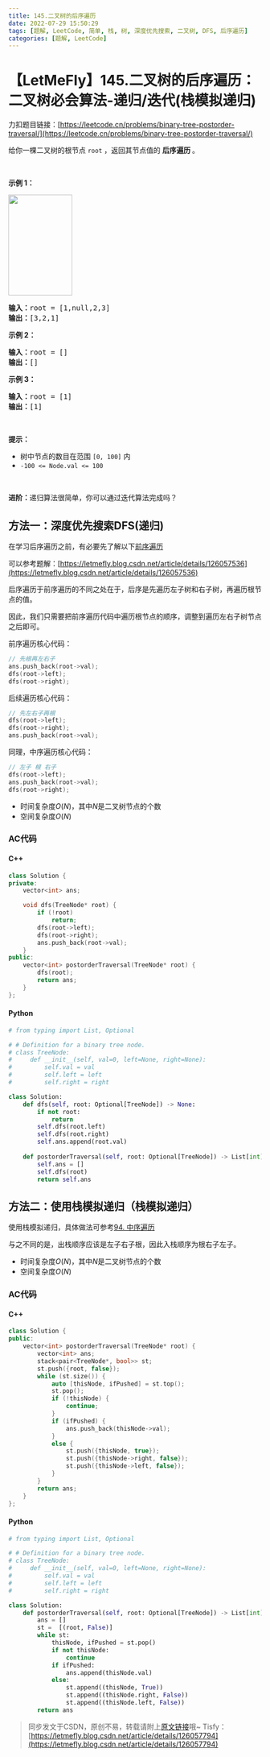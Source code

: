 ```yaml
---
title: 145.二叉树的后序遍历
date: 2022-07-29 15:50:29
tags: [题解, LeetCode, 简单, 栈, 树, 深度优先搜索, 二叉树, DFS, 后序遍历]
categories: [题解, LeetCode]
---
```


# 【LetMeFly】145.二叉树的后序遍历：二叉树必会算法-递归/迭代(栈模拟递归)

力扣题目链接：[https://leetcode.cn/problems/binary-tree-postorder-traversal/](https://leetcode.cn/problems/binary-tree-postorder-traversal/)

<p>给你一棵二叉树的根节点 <code>root</code> ，返回其节点值的 <strong>后序遍历 </strong>。</p>

<p>&nbsp;</p>

<p><strong>示例 1：</strong></p>
<img alt="" src="https://assets.leetcode.com/uploads/2020/08/28/pre1.jpg" style="width: 127px; height: 200px;" />
<pre>
<strong>输入：</strong>root = [1,null,2,3]
<strong>输出：</strong>[3,2,1]
</pre>

<p><strong>示例 2：</strong></p>

<pre>
<strong>输入：</strong>root = []
<strong>输出：</strong>[]
</pre>

<p><strong>示例 3：</strong></p>

<pre>
<strong>输入：</strong>root = [1]
<strong>输出：</strong>[1]
</pre>

<p>&nbsp;</p>

<p><strong>提示：</strong></p>

<ul>
	<li>树中节点的数目在范围 <code>[0, 100]</code> 内</li>
	<li><code>-100 &lt;= Node.val &lt;= 100</code></li>
</ul>

<p>&nbsp;</p>

<p><strong>进阶：</strong>递归算法很简单，你可以通过迭代算法完成吗？</p>


    
## 方法一：深度优先搜索DFS(递归)

在学习后序遍历之前，有必要先了解以下[前序遍历](https://blog.letmefly.xyz/2022/07/29/LeetCode%200144.%E4%BA%8C%E5%8F%89%E6%A0%91%E7%9A%84%E5%89%8D%E5%BA%8F%E9%81%8D%E5%8E%86/)

可以参考题解：[https://letmefly.blog.csdn.net/article/details/126057536](https://letmefly.blog.csdn.net/article/details/126057536)

后序遍历于前序遍历的不同之处在于，后序是先遍历左子树和右子树，再遍历根节点的值。

因此，我们只需要把前序遍历代码中遍历根节点的顺序，调整到遍历左右子树节点 之后即可。

前序遍历核心代码：

```cpp
// 先根再左右子
ans.push_back(root->val);
dfs(root->left);
dfs(root->right);
```

后续遍历核心代码：

```cpp
// 先左右子再根
dfs(root->left);
dfs(root->right);
ans.push_back(root->val);
```

同理，中序遍历核心代码：

```cpp
// 左子 根 右子
dfs(root->left);
ans.push_back(root->val);
dfs(root->right);
```

+ 时间复杂度$O(N)$，其中$N$是二叉树节点的个数
+ 空间复杂度$O(N)$

### AC代码

#### C++

```cpp
class Solution {
private:
    vector<int> ans;

    void dfs(TreeNode* root) {
        if (!root)
            return;
        dfs(root->left);
        dfs(root->right);
        ans.push_back(root->val);
    }
public:
    vector<int> postorderTraversal(TreeNode* root) {
        dfs(root);
        return ans;
    }
};
```

#### Python

```python
# from typing import List, Optional

# # Definition for a binary tree node.
# class TreeNode:
#     def __init__(self, val=0, left=None, right=None):
#         self.val = val
#         self.left = left
#         self.right = right

class Solution:
    def dfs(self, root: Optional[TreeNode]) -> None:
        if not root:
            return
        self.dfs(root.left)
        self.dfs(root.right)
        self.ans.append(root.val)
    
    def postorderTraversal(self, root: Optional[TreeNode]) -> List[int]:
        self.ans = []
        self.dfs(root)
        return self.ans
```

## 方法二：使用栈模拟递归（栈模拟递归）

使用栈模拟递归，具体做法可参考[94. 中序遍历](https://leetcode.letmefly.xyz/2024/02/10/LeetCode%200094.%E4%BA%8C%E5%8F%89%E6%A0%91%E7%9A%84%E4%B8%AD%E5%BA%8F%E9%81%8D%E5%8E%86/#方法二：使用栈模拟递归（栈模拟递归）)

与之不同的是，出栈顺序应该是左子右子根，因此入栈顺序为根右子左子。

+ 时间复杂度$O(N)$，其中$N$是二叉树节点的个数
+ 空间复杂度$O(N)$

### AC代码

#### C++

```cpp
class Solution {
public:
    vector<int> postorderTraversal(TreeNode* root) {
        vector<int> ans;
        stack<pair<TreeNode*, bool>> st;
        st.push({root, false});
        while (st.size()) {
            auto [thisNode, ifPushed] = st.top();
            st.pop();
            if (!thisNode) {
                continue;
            }
            if (ifPushed) {
                ans.push_back(thisNode->val);
            }
            else {
                st.push({thisNode, true});
                st.push({thisNode->right, false});
                st.push({thisNode->left, false});
            }
        }
        return ans;
    }
};
```

#### Python

```python
# from typing import List, Optional

# # Definition for a binary tree node.
# class TreeNode:
#     def __init__(self, val=0, left=None, right=None):
#         self.val = val
#         self.left = left
#         self.right = right

class Solution:
    def postorderTraversal(self, root: Optional[TreeNode]) -> List[int]:
        ans = []
        st =  [(root, False)]
        while st:
            thisNode, ifPushed = st.pop()
            if not thisNode:
                continue
            if ifPushed:
                ans.append(thisNode.val)
            else:
                st.append((thisNode, True))
                st.append((thisNode.right, False))
                st.append((thisNode.left, False))
        return ans

```


> 同步发文于CSDN，原创不易，转载请附上[原文链接](https://blog.letmefly.xyz/2022/07/29/LeetCode%200145.%E4%BA%8C%E5%8F%89%E6%A0%91%E7%9A%84%E5%90%8E%E5%BA%8F%E9%81%8D%E5%8E%86/)哦~
> Tisfy：[https://letmefly.blog.csdn.net/article/details/126057794](https://letmefly.blog.csdn.net/article/details/126057794)

